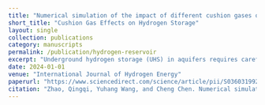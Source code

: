 ```yaml
---
title: "Numerical simulation of the impact of different cushion gases on underground hydrogen storage in aquifers based on an experimentally-benchmarked equation of state"
short_title: "Cushion Gas Effects on Hydrogen Storage"
layout: single
collection: publications
category: manuscripts
permalink: /publication/hydrogen-reservoir
excerpt: "Underground hydrogen storage (UHS) in aquifers requires careful consideration of cushion gases, which influence hydrogen mobility, dissolution, and production efficiency. This study employs a two-phase, three-component reservoir simulator with the GERG-2008 equation of state, benchmarked against experiments, to assess the role of CO₂, CH₄, and N₂ as cushion gases. Results show CO₂ promotes hydrogen dissolution and density-driven convection, while CH₄ and N₂ enhance production rate and mobility. <br/><img src='/images/hydrogen-reservoir.png' width='720'/>"
date: 2024-01-01
venue: "International Journal of Hydrogen Energy"
paperurl: "https://www.sciencedirect.com/science/article/pii/S0360319923037692"
citation: "Zhao, Qingqi, Yuhang Wang, and Cheng Chen. Numerical simulation of the impact of different cushion gases on underground hydrogen storage in aquifers based on an experimentally-benchmarked equation of state. International Journal of Hydrogen Energy 50 (2024): 495-511."
---
```



